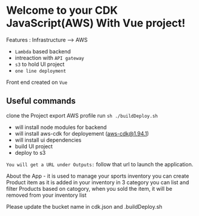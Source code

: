 # Welcome to your CDK JavaScript(AWS) With Vue project!

Features :
Infrastructure --> AWS

- `Lambda` based backend
- intreaction with `API gateway`
- `s3` to hold UI project
- `one line deployment`

Front end created on `Vue`

## Useful commands

clone the Project
export AWS profile
run `sh ./buildDeploy.sh`

- will install node modules for backend
- will install aws-cdk for deployement (aws-cdk@1.94.1)
- will install ui dependencies
- build UI project
- deploy to s3

`You will get a URL under Outputs:`
follow that url to launch the application.

About the App - it is used to manage your sports inventory
you can create Product item as it is added in your inventory in 3 category
you can list and filter Products based on catogory,
when you sold the item, it will be removed from your inventory list

Please update the bucket name in cdk.json and .buildDeploy.sh
